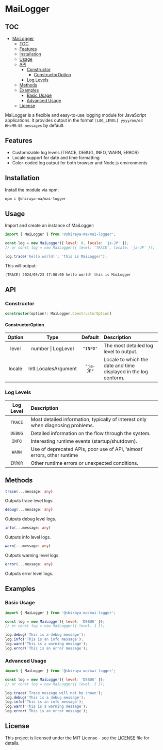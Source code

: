 # MaiLogger

## TOC
- [MaiLogger](#mailogger)
    - [TOC](#toc)
    - [Features](#features)
    - [Installation](#installation)
    - [Usage](#usage)
    - [API](#api)
        - [Constructor](#constructor)
            - [ConstructorOption](#constructoroption)
        - [Log Levels](#log-levels)
    - [Methods](#methods)
    - [Examples](#Examples)
        - [Basic Usage](#basic-usage)
        - [Advanced Usage](#advanced-usage)
    - [License](#license)

MaiLogger is a flexible and easy-to-use logging module for JavaScript applications. It provides output in the format `[LOG_LEVEL] yyyy/mm/dd HH:MM:SS messages` by default.

## Features

- Customizable log levels (TRACE, DEBUG, INFO, WARN, ERROR)
- Locale support for date and time formatting
- Color-coded log output for both browser and Node.js environments

## Installation

Install the module via npm:

```bash
npm i @shiraya-ma/mai-logger
```

## Usage

Import and create an instance of MaiLogger:

```javascript
import { MaiLogger } from '@shiraya-ma/mai-logger';

const log = new MaiLogger({ level: 0, locale: 'ja-JP' });
// or const log = new MaiLogger({ level: 'TRACE', locale: 'ja-JP' });

log.trace('hello world!', 'this is MaiLogger');
```

This will output:

```bash
[TRACE] 2024/05/23 17:00:00 hello world! this is MaiLogger
```

## API

### Constructor

```typescript
constructor(option?: MaiLogger.ConstructorOption)
```

#### ConstructorOption

| Option | Type | Default | Description |
| :-: | :-: | :-: | :- |
| level | number \| LogLevel | `"INFO"` | The most detailed log level to output. |
| locale | Intl.LocalesArgument | `"ja-JP"` | Locale to which the date and time displayed in the log conform. |

### Log Levels

| Log Level | Description |
| :-: | :- |
| `TRACE` | Most detailed information, typically of interest only when diagnosing problems. |
| `DEBUG` | Detailed information on the flow through the system. |
| `INFO` | Interesting runtime events (startup/shutdown). |
| `WARN` | Use of deprecated APIs, poor use of API, 'almost' errors, other runtime  |situations that are undesirable or unexpected, but not necessarily wrong.
| `ERROR` | Other runtime errors or unexpected conditions. |

## Methods

```typescript
trace(...message: any)
```
Outputs trace level logs.

```typescript
debug(...message: any)
```
Outputs debug level logs.

```typescript
info(...message: any)
```
Outputs info level logs.

```typescript
warn(...message: any)
```
Outputs warning level logs.

```typescript
error(...message: any)
```
Outputs error level logs.

## Examples

### Basic Usage
```javascript
import { MaiLogger } from '@shiraya-ma/mai-logger';

const log = new MaiLogger({ level: 'DEBUG' });
// or const log = new MaiLogger({ level: 1 });

log.debug('This is a debug message');
log.info('This is an info message');
log.warn('This is a warning message');
log.error('This is an error message');
```

### Advanced Usage
```javascript
import { MaiLogger } from '@shiraya-ma/mai-logger';

const log = new MaiLogger({ level: 'DEBUG' });
// or const log = new MaiLogger({ level: 1 });

log.trace('Trace message will not be shown');
log.debug('This is a debug message');
log.info('This is an info message');
log.warn('This is a warning message');
log.error('This is an error message');
```

## License
This project is licensed under the MIT License - see the [LICENSE](./LICENSE) file for details.
